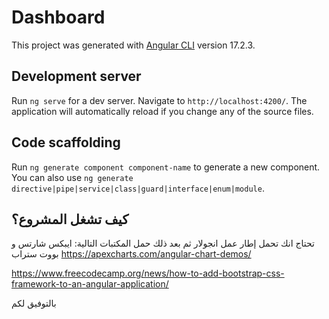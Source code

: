 # Dashboard

This project was generated with [Angular CLI](https://github.com/angular/angular-cli) version 17.2.3.

## Development server

Run `ng serve` for a dev server. Navigate to `http://localhost:4200/`. The application will automatically reload if you change any of the source files.

## Code scaffolding

Run `ng generate component component-name` to generate a new component. You can also use `ng generate directive|pipe|service|class|guard|interface|enum|module`.

## كيف تشغل المشروع؟ 
تحتاج انك تحمل إطار عمل انجولار  ثم بعد ذلك حمل المكتبات التالية:
ايبكس شارتس و بووت ستراب 
https://apexcharts.com/angular-chart-demos/

https://www.freecodecamp.org/news/how-to-add-bootstrap-css-framework-to-an-angular-application/

بالتوفيق لكم



